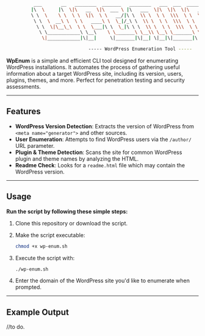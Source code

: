 ```Bash
          ___       __   ________  _______   ________   ___  ___  _____ ______      
         |\  \     |\  \|\   __  \|\  ___ \ |\   ___  \|\  \|\  \|\   _ \  _   \    
         \ \  \    \ \  \ \  \|\  \ \   __/|\ \  \\ \  \ \  \\\  \ \  \\\__\ \  \   
          \ \  \  __\ \  \ \   ____\ \  \_|/_\ \  \\ \  \ \  \\\  \ \  \\|__| \  \  
           \ \  \|\__\_\  \ \  \___|\ \  \_|\ \ \  \\ \  \ \  \\\  \ \  \    \ \  \ 
            \ \____________\ \__\    \ \_______\ \__\\ \__\ \_______\ \__\    \ \__\
             \|____________|\|__|     \|_______|\|__| \|__|\|_______|\|__|     \|__|

                              ----- WordPress Enumeration Tool -----


```

**WpEnum** is a simple and efficient CLI tool designed for enumerating WordPress installations. It automates the process of gathering useful information about a target WordPress site, including its version, users, plugins, themes, and more. Perfect for penetration testing and security assessments.

---

## Features

- **WordPress Version Detection**: Extracts the version of WordPress from `<meta name="generator">` and other sources.
- **User Enumeration**: Attempts to find WordPress users via the `/author/` URL parameter.
- **Plugin & Theme Detection**: Scans the site for common WordPress plugin and theme names by analyzing the HTML.
- **Readme Check**: Looks for a `readme.html` file which may contain the WordPress version.

---

## Usage

**Run the script by following these simple steps:**

1. Clone this repository or download the script.
2. Make the script executable:

    ```bash
    chmod +x wp-enum.sh
    ```

3. Execute the script with:

    ```bash
    ./wp-enum.sh
    ```

4. Enter the domain of the WordPress site you'd like to enumerate when prompted.

---

## Example Output
//to do.
